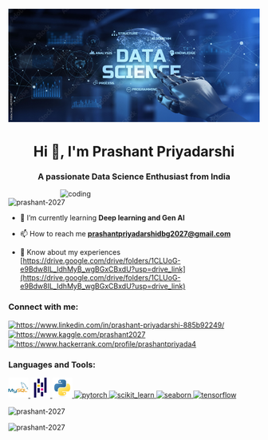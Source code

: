 ![logo](https://github.com/Prashant-2027/Prashant-2027/blob/main/1000_F_429998837_c5rmqMs41EJnpXqcFMQMjcLA42cDnaJF.jpg)
<h1 align="center">Hi 👋, I'm Prashant Priyadarshi</h1>
<h3 align="center">A passionate Data Science Enthusiast from India</h3>

<img align="right" alt="coding" width="400" src="https://camo.githubusercontent.com/19db51af5f90f1b152bc0b9078f5fe97053955be5074f03f17019c70345bdcdb/68747470733a2f2f6d69726f2e6d656469756d2e636f6d2f6d61782f313336302f302a37513379765349765f7430696f4a2d5a2e676966">

<p align="left"> <img src="https://komarev.com/ghpvc/?username=prashant-2027&label=Profile%20views&color=0e75b6&style=flat" alt="prashant-2027" /> </p>

- 🌱 I’m currently learning **Deep learning and Gen AI**

- 📫 How to reach me **prashantpriyadarshidbg2027@gmail.com**

- 📄 Know about my experiences [https://drive.google.com/drive/folders/1CLUoG-e9Bdw8IL_IdhMyB_wgBGxCBxdU?usp=drive_link](https://drive.google.com/drive/folders/1CLUoG-e9Bdw8IL_IdhMyB_wgBGxCBxdU?usp=drive_link)

<h3 align="left">Connect with me:</h3>
<p align="left">
<a href="https://www.linkedin.com/in/prashant-priyadarshi-2027-linked/" target="blank"><img align="center" src="https://raw.githubusercontent.com/rahuldkjain/github-profile-readme-generator/master/src/images/icons/Social/linked-in-alt.svg" alt="https://www.linkedin.com/in/prashant-priyadarshi-885b92249/" height="30" width="40" /></a>
<a href="https://kaggle.com/https://www.kaggle.com/prashant2027" target="blank"><img align="center" src="https://raw.githubusercontent.com/rahuldkjain/github-profile-readme-generator/master/src/images/icons/Social/kaggle.svg" alt="https://www.kaggle.com/prashant2027" height="30" width="40" /></a>
<a href="https://www.hackerrank.com/profile/prashantpriyada4" target="blank"><img align="center" src="https://raw.githubusercontent.com/rahuldkjain/github-profile-readme-generator/master/src/images/icons/Social/hackerrank.svg" alt="https://www.hackerrank.com/profile/prashantpriyada4" height="30" width="40" /></a>
</p>

<h3 align="left">Languages and Tools:</h3>
<p align="left"> <a href="https://www.mysql.com/" target="_blank" rel="noreferrer"> <img src="https://raw.githubusercontent.com/devicons/devicon/master/icons/mysql/mysql-original-wordmark.svg" alt="mysql" width="40" height="40"/> </a> <a href="https://pandas.pydata.org/" target="_blank" rel="noreferrer"> <img src="https://raw.githubusercontent.com/devicons/devicon/2ae2a900d2f041da66e950e4d48052658d850630/icons/pandas/pandas-original.svg" alt="pandas" width="40" height="40"/> </a> <a href="https://www.python.org" target="_blank" rel="noreferrer"> <img src="https://raw.githubusercontent.com/devicons/devicon/master/icons/python/python-original.svg" alt="python" width="40" height="40"/> </a> <a href="https://pytorch.org/" target="_blank" rel="noreferrer"> <img src="https://www.vectorlogo.zone/logos/pytorch/pytorch-icon.svg" alt="pytorch" width="40" height="40"/> </a> <a href="https://scikit-learn.org/" target="_blank" rel="noreferrer"> <img src="https://upload.wikimedia.org/wikipedia/commons/0/05/Scikit_learn_logo_small.svg" alt="scikit_learn" width="40" height="40"/> </a> <a href="https://seaborn.pydata.org/" target="_blank" rel="noreferrer"> <img src="https://seaborn.pydata.org/_images/logo-mark-lightbg.svg" alt="seaborn" width="40" height="40"/> </a> <a href="https://www.tensorflow.org" target="_blank" rel="noreferrer"> <img src="https://www.vectorlogo.zone/logos/tensorflow/tensorflow-icon.svg" alt="tensorflow" width="40" height="40"/> </a> </p>

<p><img align="center" src="https://github-readme-stats.vercel.app/api/top-langs?username=prashant-2027&show_icons=true&locale=en&layout=compact" alt="prashant-2027" /></p>

<p><img align="center" src="https://github-readme-streak-stats.herokuapp.com/?user=prashant-2027&" alt="prashant-2027" /></p>
